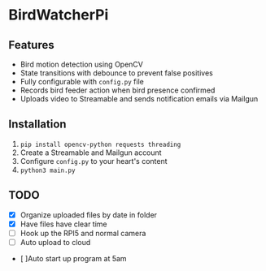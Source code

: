 # BirdWatcherPi

## Features
- Bird motion detection using OpenCV
- State transitions with debounce to prevent false positives
- Fully configurable with `config.py` file
- Records bird feeder action when bird presence confirmed
- Uploads video to Streamable and sends notification emails via Mailgun

## Installation
1. `pip install opencv-python requests threading`
2. Create a Streamable and Mailgun account
3. Configure `config.py` to your heart's content
4. `python3 main.py`

## TODO
- [x] Organize uploaded files by date in folder
- [x] Have files have clear time
- [ ] Hook up the RPI5 and normal camera
- [ ] Auto upload to cloud
- [ ]Auto start up program at 5am

